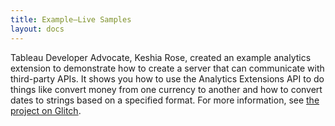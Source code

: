 ```yaml
---
title: Example—Live Samples
layout: docs
---
```


Tableau Developer Advocate, Keshia Rose, created an example analytics extension to demonstrate how to create a server that can communicate with third-party APIs. It shows you how to use the Analytics Extensions API to do things like convert money from one currency to another and how to convert dates to strings based on a specified format. For more information, see [the project on Glitch](https://glitch.com/edit/#!/ext-api-test?path=README.md:1:0).
